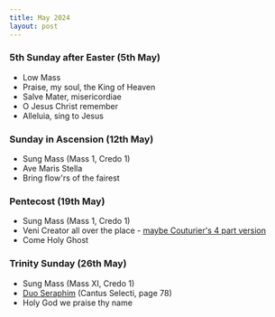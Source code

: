 ```yaml
---
title: May 2024
layout: post
---
```


### 5th Sunday after Easter (5th May)

* Low Mass
* Praise, my soul, the King of Heaven
* Salve Mater, misericordiae
* O Jesus Christ remember
* Alleluia, sing to Jesus

### Sunday in Ascension (12th May)

* Sung Mass (Mass 1, Credo 1)
* Ave Maris Stella
* Bring flow'rs of the fairest

### Pentecost (19th May)

* Sung Mass (Mass 1, Credo 1)
* Veni Creator all over the place - [maybe Couturier's 4 part version](https://www.cpdl.org/wiki/index.php/Veni_Creator_Spiritus_(Nicolas_Couturier))
* Come Holy Ghost

### Trinity Sunday (26th May)

* Sung Mass (Mass XI, Credo 1)
* [Duo Seraphim](https://gregobase.selapa.net/chant.php?id=3980) (Cantus Selecti, page 78)
* Holy God we praise thy name


